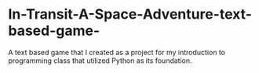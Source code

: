 # In-Transit-A-Space-Adventure-text-based-game-

A text based game that I created as a project for my introduction to programming class that utilized Python as its foundation. 
